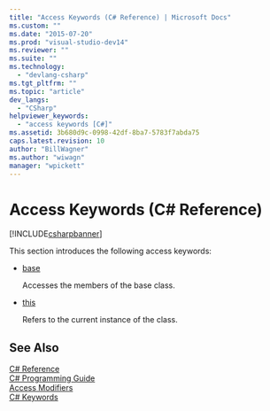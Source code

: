 ```yaml
---
title: "Access Keywords (C# Reference) | Microsoft Docs"
ms.custom: ""
ms.date: "2015-07-20"
ms.prod: "visual-studio-dev14"
ms.reviewer: ""
ms.suite: ""
ms.technology: 
  - "devlang-csharp"
ms.tgt_pltfrm: ""
ms.topic: "article"
dev_langs: 
  - "CSharp"
helpviewer_keywords: 
  - "access keywords [C#]"
ms.assetid: 3b680d9c-0998-42df-8ba7-5783f7abda75
caps.latest.revision: 10
author: "BillWagner"
ms.author: "wiwagn"
manager: "wpickett"
---
```

# Access Keywords (C# Reference)
[!INCLUDE[csharpbanner](../../../includes/csharpbanner.md)]

This section introduces the following access keywords:  
  
-   [base](../../../csharp/language-reference/keywords/base.md)  
  
     Accesses the members of the base class.  
  
-   [this](../../../csharp/language-reference/keywords/this.md)  
  
     Refers to the current instance of the class.  
  
## See Also  
 [C# Reference](../../../csharp/language-reference/index.md)   
 [C# Programming Guide](../../../csharp/programming-guide/index.md)   
 [Access Modifiers](../../../csharp/language-reference/keywords/access-modifiers.md)   
 [C# Keywords](../../../csharp/language-reference/keywords/index.md)